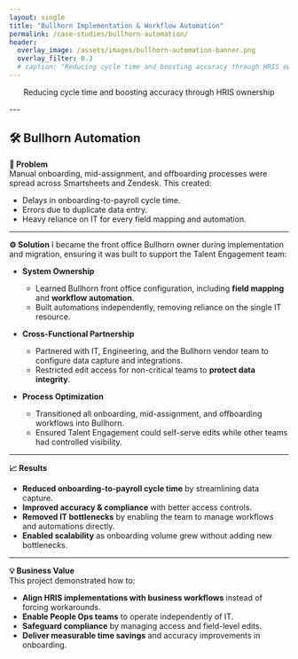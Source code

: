 ```yaml
---
layout: single
title: "Bullhorn Implementation & Workflow Automation"
permalink: /case-studies/bullhorn-automation/
header:
  overlay_image: /assets/images/bullhorn-automation-banner.png
  overlay_filter: 0.3
  # caption: "Reducing cycle time and boosting accuracy through HRIS ownership"
---
```

<p class="page__lead" style="text-align:center;">
  Reducing cycle time and boosting accuracy through HRIS ownership
</p>
---

## 🛠️ Bullhorn Automation  
  
**📌 Problem**  
Manual onboarding, mid-assignment, and offboarding processes were spread across Smartsheets and Zendesk. This created:  
- Delays in onboarding-to-payroll cycle time.  
- Errors due to duplicate data entry.  
- Heavy reliance on IT for every field mapping and automation.  

---

**⚙️ Solution** 
I became the front office Bullhorn owner during implementation and migration, ensuring it was built to support the Talent Engagement team:  

- **System Ownership**  
  - Learned Bullhorn front office configuration, including **field mapping** and **workflow automation**.  
  - Built automations independently, removing reliance on the single IT resource.  

- **Cross-Functional Partnership**  
  - Partnered with IT, Engineering, and the Bullhorn vendor team to configure data capture and integrations.  
  - Restricted edit access for non-critical teams to **protect data integrity**.  

- **Process Optimization**  
  - Transitioned all onboarding, mid-assignment, and offboarding workflows into Bullhorn.  
  - Ensured Talent Engagement could self-serve edits while other teams had controlled visibility.  

---

**📈 Results**  
- **Reduced onboarding-to-payroll cycle time** by streamlining data capture.  
- **Improved accuracy & compliance** with better access controls.  
- **Removed IT bottlenecks** by enabling the team to manage workflows and automations directly.  
- **Enabled scalability** as onboarding volume grew without adding new bottlenecks.  

---

**💡 Business Value**   
This project demonstrated how to:  
- **Align HRIS implementations with business workflows** instead of forcing workarounds.  
- **Enable People Ops teams** to operate independently of IT.  
- **Safeguard compliance** by managing access and field-level edits.  
- **Deliver measurable time savings** and accuracy improvements in onboarding.  
